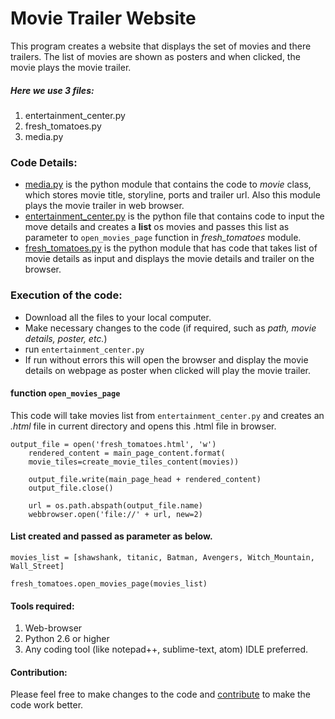 # Movie Trailer Website
This program creates a website that displays the set of movies and there trailers. The list of movies are shown as posters and when clicked, the movie plays the movie trailer.

##### Here we use 3 files:
1. entertainment_center.py
2. fresh_tomatoes.py
3. media.py

### Code Details:
* [media.py](https://github.com/SKowshik4614/ud036_StarterCode_santosh/blob/master/media.py) is the python module that contains the code to _movie_ class, which stores movie title, storyline, ports and trailer url. Also this module plays the movie trailer in web browser.
* [entertainment_center.py](https://github.com/SKowshik4614/ud036_StarterCode_santosh/blob/master/entertainment_center.py) is the python file that contains code to input the move details and creates a **list** os movies and passes this list as parameter to `open_movies_page` function in _fresh_tomatoes_ module.
* [fresh_tomatoes.py](https://github.com/SKowshik4614/ud036_StarterCode_santosh/blob/master/fresh_tomatoes.py) is the python module that has code that takes list of movie details as input and displays the movie details and trailer on the browser.

### Execution of the code:
* Download all the files to your local computer.
* Make necessary changes to the code (if required, such as _path, movie details, poster, etc._)
* run `entertainment_center.py`
* If run without errors this will open the browser and display the movie details on webpage as poster when clicked will play the movie trailer.
#### function `open_movies_page`
This code will take movies list from `entertainment_center.py` and creates an _.html_ file in current directory and opens this .html file in browser.
```
output_file = open('fresh_tomatoes.html', 'w')
    rendered_content = main_page_content.format(
    movie_tiles=create_movie_tiles_content(movies))

    output_file.write(main_page_head + rendered_content)
    output_file.close()

    url = os.path.abspath(output_file.name)
    webbrowser.open('file://' + url, new=2)
```
#### List created and passed as parameter as below.
```
movies_list = [shawshank, titanic, Batman, Avengers, Witch_Mountain, Wall_Street]

fresh_tomatoes.open_movies_page(movies_list)
```
#### Tools required:
1. Web-browser
2. Python 2.6 or higher
3. Any coding tool (like notepad++, sublime-text, atom) IDLE preferred.
#### Contribution:
Please feel free to make changes to the code and [contribute](https://github.com/SKowshik4614/ud036_StarterCode_santosh/tree/master/contribute) to make the code work better.